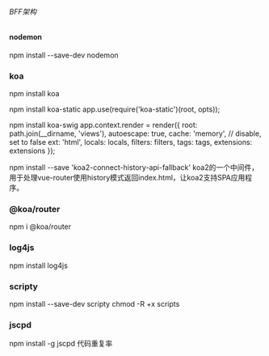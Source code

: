 ###### BFF架构

#### nodemon
npm install --save-dev nodemon


### koa
npm install koa

npm install koa-static
app.use(require('koa-static')(root, opts));

npm install koa-swig
app.context.render = render({
  root: path.join(__dirname, 'views'),
  autoescape: true,
  cache: 'memory', // disable, set to false
  ext: 'html',
  locals: locals,
  filters: filters,
  tags: tags,
  extensions: extensions
});

npm install --save 'koa2-connect-history-api-fallback'
koa2的一个中间件，用于处理vue-router使用history模式返回index.html，让koa2支持SPA应用程序。

### @koa/router
npm i @koa/router

### log4js
npm install log4js

### scripty
npm install --save-dev scripty
chmod -R +x scripts

### jscpd
npm install -g jscpd
代码重复率